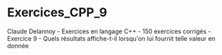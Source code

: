 # Exercices_CPP_9
Claude Delannoy - Exercices en langage C++ - 150 exercices corrigés - Exercice 9 - Quels résultats affiche-t-il lorsqu'on lui fournit telle valeur en donnée
